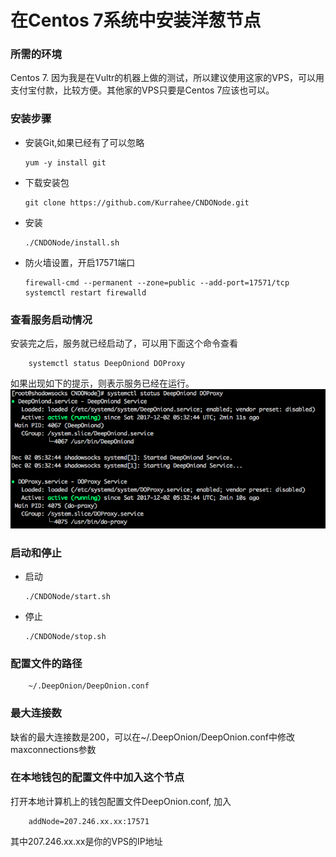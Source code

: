 # 在Centos 7系统中安装洋葱节点 #

### 所需的环境 ###
Centos 7.
因为我是在Vultr的机器上做的测试，所以建议使用这家的VPS，可以用支付宝付款，比较方便。其他家的VPS只要是Centos 7应该也可以。

### 安装步骤 ###
*   安装Git,如果已经有了可以忽略

        yum -y install git

*   下载安装包

        git clone https://github.com/Kurrahee/CNDONode.git

*   安装

        ./CNDONode/install.sh

*   防火墙设置，开启17571端口

        firewall-cmd --permanent --zone=public --add-port=17571/tcp
        systemctl restart firewalld

### 查看服务启动情况 ###
安装完之后，服务就已经启动了，可以用下面这个命令查看

        systemctl status DeepOniond DOProxy

如果出现如下的提示，则表示服务已经在运行。
![Aaron Swartz](https://github.com/Kurrahee/CNDONode/blob/master/img/service-status.png)

### 启动和停止 ###
*   启动

        ./CNDONode/start.sh

*   停止

        ./CNDONode/stop.sh

### 配置文件的路径 ###
        ~/.DeepOnion/DeepOnion.conf

### 最大连接数 ###
缺省的最大连接数是200，可以在~/.DeepOnion/DeepOnion.conf中修改maxconnections参数

### 在本地钱包的配置文件中加入这个节点 ###
打开本地计算机上的钱包配置文件DeepOnion.conf, 加入

        addNode=207.246.xx.xx:17571

其中207.246.xx.xx是你的VPS的IP地址